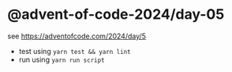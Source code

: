 # @advent-of-code-2024/day-05

see https://adventofcode.com/2024/day/5

* test using `yarn test && yarn lint`
* run using `yarn run script`
